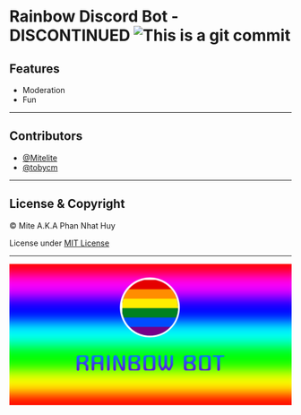 
# **Rainbow Discord Bot - DISCONTINUED** ![This is a git commit](https://img.shields.io/github/last-commit/mitelite/rainbow-bot?color=green)
## Features
- Moderation
- Fun

***
## Contributors
- [@Mitelite](https://github.com/Mitelite)
- [@tobycm](https://github.com/tobycm)
***
## License & Copyright
© Mite A.K.A Phan Nhat Huy

License under [MIT License](./license.md)
***
![This is a image](../assets/BannerRainbowBot.png)
